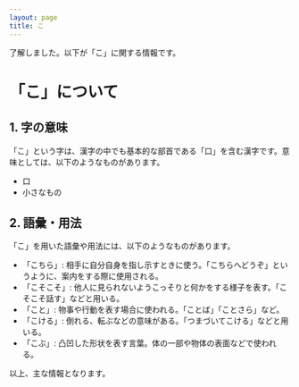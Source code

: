 ```yaml
---
layout: page
title: こ
---
```

了解しました。以下が「こ」に関する情報です。

# 「こ」について

## 1. 字の意味

「こ」という字は、漢字の中でも基本的な部首である「口」を含む漢字です。意味としては、以下のようなものがあります。

- 口
- 小さなもの

## 2. 語彙・用法

「こ」を用いた語彙や用法には、以下のようなものがあります。

- 「こちら」: 相手に自分自身を指し示すときに使う。「こちらへどうぞ」というように、案内をする際に使用される。
- 「こそこそ」: 他人に見られないようこっそりと何かをする様子を表す。「こそこそ話す」などと用いる。
- 「こと」: 物事や行動を表す場合に使われる。「ことば」「ことさら」など。
- 「こける」: 倒れる、転ぶなどの意味がある。「つまづいてこける」などと用いる。
- 「こぶ」: 凸凹した形状を表す言葉。体の一部や物体の表面などで使われる。


以上、主な情報となります。